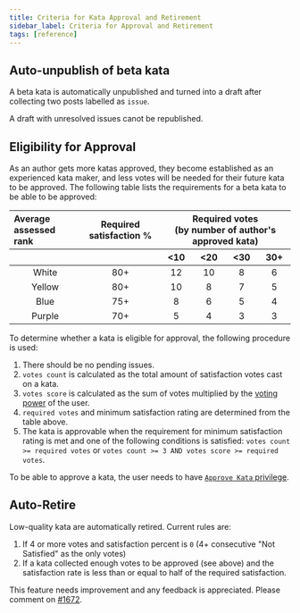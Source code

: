 ```yaml
---
title: Criteria for Kata Approval and Retirement
sidebar_label: Criteria for Approval and Retirement
tags: [reference]
---
```


## Auto-unpublish of beta kata

A beta kata is automatically unpublished and turned into a draft after collecting two posts labelled as `issue`.

A draft with unresolved issues canot be republished.

## Eligibility for Approval

As an author gets more katas approved, they become established as an experienced kata maker, and less votes will be needed for their future kata to be approved. The following table lists the requirements for a beta kata to be able to be approved:

<table>
<thead align="center">
<tr>
<th align="left">Average assessed rank</th>
<th>Required satisfaction %</th>
<th colspan="4">Required votes<br/>(by number of author's approved kata)</th>
</tr>
<tr>
<th></th>
<th></th>
<th>&lt;10</th>
<th>&lt;20</th>
<th>&lt;30</th>
<th>30+</th>
</tr>
</thead>
<tbody align="center">
<tr>
<td>White</td>
<td>80+</td>
<td>12</td>
<td>10</td>
<td>8</td>
<td>6</td>
</tr>
<tr>
<td>Yellow</td>
<td>80+</td>
<td>10</td>
<td>8</td>
<td>7</td>
<td>5</td>
</tr>
<tr>
<td>Blue</td>
<td>75+</td>
<td>8</td>
<td>6</td>
<td>5</td>
<td>4</td>
</tr>
<tr>
<td>Purple</td>
<td>70+</td>
<td>5</td>
<td>4</td>
<td>3</td>
<td>3</td>
</tr>
</tbody>
</table>

To determine whether a kata is eligible for approval, the following procedure is used:

1. There should be no pending issues.
1. `votes count` is calculated as the total amount of satisfaction votes cast on a kata.
1. `votes score` is calculated as the sum of votes multiplied by the [voting power](/gamification/privileges/) of the user.
1. `required votes` and minimum satisfaction rating are determined from the table above.
1. The kata is approvable when the requirement for minimum satisfaction rating is met and one of the following conditions is satisfied: `votes count >= required votes` or `votes count >= 3 AND votes score >= required votes`.

To be able to approve a kata, the user needs to have [`Approve Kata` privilege](/gamification/privileges/).

## Auto-Retire

Low-quality kata are automatically retired. Current rules are:

1. If 4 or more votes and satisfaction percent is `0` (4+ consecutive "Not Satisfied" as the only votes)  
1. If a kata collected enough votes to be approved (see above) and the satisfaction rate is less than or equal to half of the required satisfaction.

This feature needs improvement and any feedback is appreciated. Please comment on [#1672](https://github.com/codewars/codewars.com/issues/1672).
